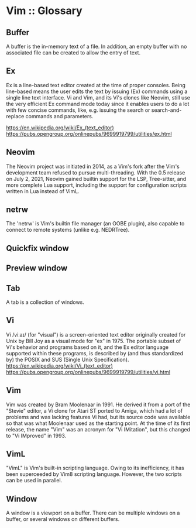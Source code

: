 # Vim :: Glossary

## Buffer
A buffer is the in-memory text of a file. In addition, an empty buffer with no associated file can be created to allow the entry of text.

## Ex
Ex is a line-based text editor created at the time of proper consoles. Being line-based means the user edits the text by issuing (Ex) commands using a single line text interface. Vi and Vim, and its Vi's clones like Neovim, still use the very efficient Ex command mode today since it enables users to do a lot with few concise commands, like, e.g. issuing the search or search-and-replace commands and parameters.

https://en.wikipedia.org/wiki/Ex_(text_editor)
https://pubs.opengroup.org/onlinepubs/9699919799/utilities/ex.html

## Neovim
The Neovim project was initiated in 2014, as a Vim's fork after the Vim's development team refused to pursue multi-threading. With the 0.5 release on July 2, 2021, Neovim gained builtin support for the LSP, Tree-sitter, and more complete Lua support, including the support for configuration scripts written in Lua instead of VimL.

## netrw
The 'netrw' is Vim's builtin file manager (an OOBE plugin), also capable to connect to remote systems (unlike e.g. NEDRTree).

## Quickfix window

## Preview window

## Tab
A tab is a collection of windows.

## Vi
Vi /viːaɪ/ (for "visual") is a screen-oriented text editor originally created for Unix by Bill Joy as a visual mode for "ex" in 1975. The portable subset of Vi's behavior and programs based on it, and the Ex editor language supported within these programs, is described by (and thus standardized by) the POSIX and SUS (Single Unix Specification).
https://en.wikipedia.org/wiki/Vi_(text_editor)
https://pubs.opengroup.org/onlinepubs/9699919799/utilities/vi.html

## Vim
Vim was created by Bram Moolenaar in 1991. He derived it from a port of the "Stevie" editor, a Vi clone for Atari ST ported to Amiga, which had a lot of problems and was lacking features Vi had, but its source code was available so that was what Moolenaar used as the starting point. At the time of its first release, the name "Vim" was an acronym for "Vi IMitation", but this changed to "Vi IMproved" in 1993.

## VimL
"VimL" is Vim's built-in scripting language. Owing to its inefficiency, it has been superceeded by Vim8 scripting language. However, the two scripts can be used in parallel.

## Window
A window is a viewport on a buffer. There can be multiple windows on a buffer, or several windows on different buffers.
